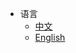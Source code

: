<!-- <ul>
<li><a href="#/zh-cn/basics/[Chinese-Simplified]-介绍">基础介绍</a></li>
<li><a href="#/zh-cn/function/[Chinese-Simplified]-功能说明">功能说明</a></li>
<li><a href="#/zh-cn/SDK/[Chinese-Simplified]-SDK使用说明">SDK介绍</a></li>
<li><a href="#/zh-cn/use/[Chinese-Simplified]-CNS">使用说明</a></li>
<li><a href="#/zh-cn/WASMContract/[Chinese-Simplified]-WASM合约编写说明">Wasm合约编写</a></li>
<ul> -->

* 语言
  * [中文](zh-cn/)
  * [English](en-us/)

